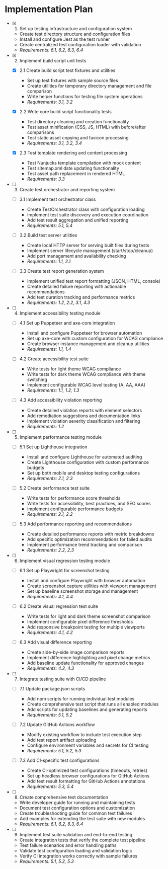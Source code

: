 # Implementation Plan

- [x] 1. Set up testing infrastructure and configuration system
  - Create test directory structure and configuration files
  - Install and configure Jest as the test runner
  - Create centralized test configuration loader with validation
  - _Requirements: 6.1, 6.2, 6.3, 6.4_

- [x] 2. Implement build script unit tests
  - [x] 2.1 Create build script test fixtures and utilities
    - Set up test fixtures with sample source files
    - Create utilities for temporary directory management and file comparison
    - Write helper functions for testing file system operations
    - _Requirements: 3.1, 3.2_

  - [x] 2.2 Write core build script functionality tests
    - Test directory cleaning and creation functionality
    - Test asset minification (CSS, JS, HTML) with before/after comparisons
    - Test static asset copying and favicon processing
    - _Requirements: 3.1, 3.2, 3.4_

  - [x] 2.3 Test template rendering and content processing
    - Test Nunjucks template compilation with mock content
    - Test sitemap.xml date updating functionality
    - Test asset path replacement in rendered HTML
    - _Requirements: 3.3_

- [ ] 3. Create test orchestrator and reporting system
  - [ ] 3.1 Implement test orchestrator class
    - Create TestOrchestrator class with configuration loading
    - Implement test suite discovery and execution coordination
    - Add test result aggregation and unified reporting
    - _Requirements: 5.1, 5.4_

  - [ ] 3.2 Build test server utilities
    - Create local HTTP server for serving built files during tests
    - Implement server lifecycle management (start/stop/cleanup)
    - Add port management and availability checking
    - _Requirements: 1.1, 2.1_

  - [ ] 3.3 Create test report generation system
    - Implement unified test report formatting (JSON, HTML, console)
    - Create detailed failure reporting with actionable recommendations
    - Add test duration tracking and performance metrics
    - _Requirements: 1.2, 2.2, 3.1, 4.3_

- [ ] 4. Implement accessibility testing module
  - [ ] 4.1 Set up Puppeteer and axe-core integration
    - Install and configure Puppeteer for browser automation
    - Set up axe-core with custom configuration for WCAG compliance
    - Create browser instance management and cleanup utilities
    - _Requirements: 1.1, 1.4_

  - [ ] 4.2 Create accessibility test suite
    - Write tests for light theme WCAG compliance
    - Write tests for dark theme WCAG compliance with theme switching
    - Implement configurable WCAG level testing (A, AA, AAA)
    - _Requirements: 1.1, 1.2, 1.3_

  - [ ] 4.3 Add accessibility violation reporting
    - Create detailed violation reports with element selectors
    - Add remediation suggestions and documentation links
    - Implement violation severity classification and filtering
    - _Requirements: 1.2_

- [ ] 5. Implement performance testing module
  - [ ] 5.1 Set up Lighthouse integration
    - Install and configure Lighthouse for automated auditing
    - Create Lighthouse configuration with custom performance budgets
    - Set up both mobile and desktop testing configurations
    - _Requirements: 2.1, 2.3_

  - [ ] 5.2 Create performance test suite
    - Write tests for performance score thresholds
    - Write tests for accessibility, best practices, and SEO scores
    - Implement configurable performance budgets
    - _Requirements: 2.1, 2.2_

  - [ ] 5.3 Add performance reporting and recommendations
    - Create detailed performance reports with metric breakdowns
    - Add specific optimization recommendations for failed audits
    - Implement performance trend tracking and comparison
    - _Requirements: 2.2, 2.3_

- [ ] 6. Implement visual regression testing module
  - [ ] 6.1 Set up Playwright for screenshot testing
    - Install and configure Playwright with browser automation
    - Create screenshot capture utilities with viewport management
    - Set up baseline screenshot storage and management
    - _Requirements: 4.1, 4.4_

  - [ ] 6.2 Create visual regression test suite
    - Write tests for light and dark theme screenshot comparison
    - Implement configurable pixel difference thresholds
    - Add responsive breakpoint testing for multiple viewports
    - _Requirements: 4.1, 4.2_

  - [ ] 6.3 Add visual difference reporting
    - Create side-by-side image comparison reports
    - Implement difference highlighting and pixel change metrics
    - Add baseline update functionality for approved changes
    - _Requirements: 4.2, 4.3_

- [ ] 7. Integrate testing suite with CI/CD pipeline
  - [ ] 7.1 Update package.json scripts
    - Add npm scripts for running individual test modules
    - Create comprehensive test script that runs all enabled modules
    - Add scripts for updating baselines and generating reports
    - _Requirements: 5.1, 5.2_

  - [ ] 7.2 Update GitHub Actions workflow
    - Modify existing workflow to include test execution step
    - Add test report artifact uploading
    - Configure environment variables and secrets for CI testing
    - _Requirements: 5.1, 5.2, 5.3_

  - [ ] 7.3 Add CI-specific test configurations
    - Create CI-optimized test configurations (timeouts, retries)
    - Set up headless browser configurations for GitHub Actions
    - Add test result formatting for GitHub Actions annotations
    - _Requirements: 5.3, 5.4_

- [ ] 8. Create comprehensive test documentation
  - Write developer guide for running and maintaining tests
  - Document test configuration options and customization
  - Create troubleshooting guide for common test failures
  - Add examples for extending the test suite with new modules
  - _Requirements: 6.1, 6.2, 6.3, 6.4_

- [ ] 9. Implement test suite validation and end-to-end testing
  - Create integration tests that verify the complete test pipeline
  - Test failure scenarios and error handling paths
  - Validate test configuration loading and validation logic
  - Verify CI integration works correctly with sample failures
  - _Requirements: 5.1, 5.2, 5.3_
